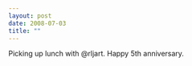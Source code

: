 ```yaml
---
layout: post
date: 2008-07-03
title: ""
---
```

Picking up lunch with @rljart. Happy 5th anniversary.